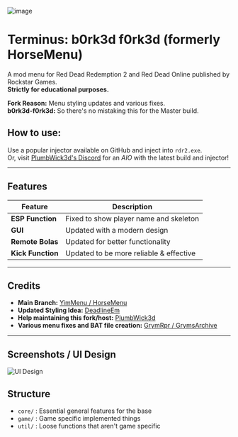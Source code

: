 ![image](https://i.ibb.co/BKcR3Bfb/Git-Hub-Ban.png)

# Terminus: b0rk3d f0rk3d (formerly HorseMenu)  

A mod menu for Red Dead Redemption 2 and Red Dead Online published by Rockstar Games.  
**Strictly for educational purposes.**  

**Fork Reason:** Menu styling updates and various fixes.  
**b0rk3d-f0rk3d:** So there's no mistaking this for the Master build.  

## How to use:  
Use a popular injector available on GitHub and inject into `rdr2.exe`.  
Or, visit [PlumbWick3d's Discord](https://discord.gg/Bzjtda42) for an *AIO* with the latest build and injector!  

---

## Features  
| Feature          | Description                             |
|------------------|-----------------------------------------|
| **ESP Function** | Fixed to show player name and skeleton  |
| **GUI**          | Updated with a modern design            |
| **Remote Bolas** | Updated for better functionality        |
| **Kick Function**| Updated to be more reliable & effective |

---

## Credits  
- **Main Branch:** [YimMenu / HorseMenu](https://github.com/YimMenu/HorseMenu)  
- **Updated Styling Idea:** [DeadlineEm](https://github.com/Deadlineem)  
- **Help maintaining this fork/host:** [PlumbWick3d](https://github.com/plumbwick3d/HorseMenu)  
- **Various menu fixes and BAT file creation:** [GrymRpr / GrymsArchive](https://github.com/GrymRpr/HorseMenu)  

---

## Screenshots / UI Design  
![UI Design](https://i.ibb.co/xKWsY4RF/Clear-Blue-Core.png)


## Structure

- `core/` : Essential general features for the base
- `game/` : Game specific implemented things
- `util/` : Loose functions that aren't game specific
